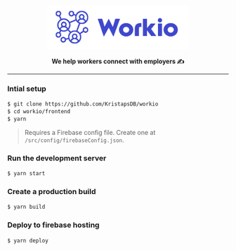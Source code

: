 <p align="center">
<img height=100 src="../.assets/workio_logo.png"/>
</p>
<p align="center">
<strong>We help workers connect with employers ✍️</strong>
</p>

---

### Intial setup

```bash
$ git clone https://github.com/KristapsDB/workio
$ cd workio/frontend
$ yarn
```

> Requires a Firebase config file. Create one at `/src/config/firebaseConfig.json`.

### Run the development server

```bash
$ yarn start
```

### Create a production build

```bash
$ yarn build
```

### Deploy to firebase hosting

```bash
$ yarn deploy
```
